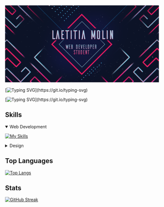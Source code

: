 ![GitHub banner](/Pictures/banner_github.png)

[![Typing SVG](https://readme-typing-svg.demolab.com?font=Fira+Code&size=25&duration=4000&pause=1000&color=62E1FD&center=true&vCenter=true&repeat=false&width=1280&lines=Hi+there%2C+I'm+Laetitia+!)](https://git.io/typing-svg)

[![Typing SVG](https://readme-typing-svg.demolab.com?font=Fira+Code&size=25&duration=3000&pause=1000&color=E71B60&center=true&vCenter=true&multiline=true&repeat=false&width=1280&height=150&lines=Welcome+on+my+profile+!)](https://git.io/typing-svg)


##  Skills

<details open>
<summary> Web Development</summary>

[![My Skills](https://skillicons.dev/icons?i=html,css,js,php)](https://skillicons.dev)

</details>

<details>
<summary> Design</summary>

[![My Skills](https://skillicons.dev/icons?i=photoshop,indesign,illustrator,blender,figma)](https://skillicons.dev)


</details>


##  Top Languages
[![Top Langs](https://github-readme-stats.vercel.app/api/top-langs/?username=M-Laetitia&layout=compact&border_color=E71B60&theme=nightowl&bg_color=0F1534&title_color=E71B60&text_color=57C7E0)](https://github.com/anuraghazra/github-readme-stats)

##  Stats
[![GitHub Streak](https://streak-stats.demolab.com?user=M-Laetitia&theme=python-dark&date_format=j%20M%5B%20Y%5D&background=0F1534&stroke=E71B60&border=E71B60&ring=E71B60&currStreakNum=57C7E0&sideNums=57C7E0&fire=E0B013&currStreakLabel=CDDCE0&sideLabels=CDDCE0&dates=57C7E0)](https://git.io/streak-stats)



